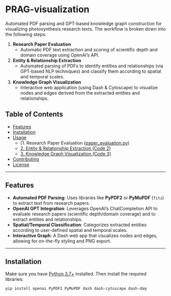 # PRAG-visualization
Automated PDF parsing and GPT-based knowledge graph construction for visualizing photosynthesis research texts.
The workflow is broken down into the following steps:

1. **Research Paper Evaluation**  
   - Automatic PDF text extraction and scoring of scientific depth and domain coverage using OpenAI’s API.  
2. **Entity & Relationship Extraction**  
   - Automated parsing of PDFs to identify entities and relationships (via GPT-based NLP techniques) and classify them according to spatial and temporal scales.  
3. **Knowledge Graph Visualization**  
   - Interactive web application (using Dash & Cytoscape) to visualize nodes and edges derived from the extracted entities and relationships.

## Table of Contents
- [Features](#features)
- [Installation](#installation)
- [Usage](#usage)
  - [1. Research Paper Evaluation ([paper_evaluation.py](./paper_evaluation.py))
  - [2. Entity & Relationship Extraction (Code 2)](#2-entity--relationship-extraction-code-2)
  - [3. Knowledge Graph Visualization (Code 3)](#3-knowledge-graph-visualization-code-3)
- [Contributing](#contributing)
- [License](#license)

---

## Features
- **Automated PDF Parsing**: Uses libraries like **PyPDF2** or **PyMuPDF** (`fitz`) to extract text from research papers.
- **OpenAI GPT Integration**: Leverages OpenAI’s ChatCompletion API to evaluate research papers (scientific depth/domain coverage) and to extract entities and relationships.
- **Spatial/Temporal Classification**: Categorizes extracted entities according to user-defined spatial and temporal scales.
- **Interactive Graph**: A Dash web app that visualizes nodes and edges, allowing for on-the-fly styling and PNG export.

---

## Installation
Make sure you have [Python 3.7+](https://www.python.org/) installed. Then install the required libraries:

```bash
pip install openai PyPDF2 PyMuPDF dash dash-cytoscape dash-daq
